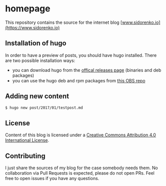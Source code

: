 # homepage

This repository contains the source for the internet blog [www.sidorenko.io](https://www.sidorenko.io)

## Installation of hugo

In order to have a preview of posts, you should have hugo installed. There are two possible installation ways:

- you can download hugo from the [offical releases page](https://github.com/spf13/hugo/releases) (binaries and deb packages)
- you can use the hugo deb and rpm packages from [this OBS repo](https://software.opensuse.org//download.html?project=home%3Aartem_sidorenko&package=hugo)

## Adding new content

```bash
$ hugo new post/2017/01/testpost.md
```

## License

Content of this blog is licensed under a [Creative Commons Attribution 4.0 International License](http://creativecommons.org/licenses/by/4.0/).

## Contributing

I just share the sources of my blog for the case somebody needs them. No collaboration via Pull Requests is expected, please do not open PRs. Feel free to open issues if you have any questions.
